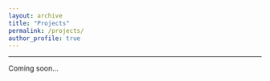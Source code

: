 ```yaml
---
layout: archive
title: "Projects"
permalink: /projects/
author_profile: true
---
```


---------------------------------------------------------------

Coming soon...
